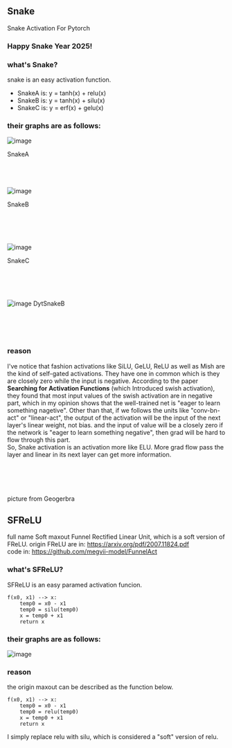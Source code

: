 ## Snake
Snake Activation For Pytorch
### Happy Snake Year 2025!

### what's Snake?
snake is an easy activation function.

- SnakeA is: y = tanh(x) + relu(x)
- SnakeB is: y = tanh(x) + silu(x)
- SnakeC is: y = erf(x) + gelu(x)

### their graphs are as follows:
![image](https://github.com/user-attachments/assets/d5844cac-ce02-4520-b538-9780bd2f83c9)

SnakeA <br/><br/><br/><br/><br/>
![image](https://github.com/user-attachments/assets/92d8aea9-107d-4f00-9793-c2efde3128ae)

SnakeB <br/><br/><br/><br/><br/>

![image](https://github.com/user-attachments/assets/51a8596a-3c5d-4a0e-8b19-a45b4d4286ab)

SnakeC <br/><br/><br/><br/><br/>

![image](https://github.com/user-attachments/assets/015c170a-e75f-46c6-a5ca-3e407807cf16)
DytSnakeB <br/><br/><br/><br/><br/>

### reason
I've notice that fashion activations like SiLU, GeLU, ReLU as well as Mish are the kind of self-gated activations. They have one in common which is they are closely zero while the input
 is negative. According to the paper **Searching for Activation Functions** (which Introduced swish activation), they found that most input values of the swish activation are in negative part, which in my opinion 
 shows that the well-trained net is "eager to learn something nagetive". Other than that, if we follows the units like "conv-bn-act" or "linear-act", the output of the activation will be the input of the next layer's 
 linear weight, not bias. and the input of value will be a closely zero if the network is "eager to learn something negative", then grad will be hard to flow through this part.<br/>
 So, Snake activation is an activation more like ELU. More grad flow pass the layer and linear in its next layer can get more information.
<br/><br/><br/><br/><br/><br/>
picture from Geogerbra

## SFReLU
full name Soft maxout Funnel Rectified Linear Unit, which is a soft version of FReLU.
origin FReLU are in: https://arxiv.org/pdf/2007.11824.pdf <br>
code in: https://github.com/megvii-model/FunnelAct <br>
### what's SFReLU?
SFReLU is an easy paramed activation funcion.
```
f(x0, x1) --> x:
    temp0 = x0 - x1
    temp0 = silu(temp0)
    x = temp0 + x1
    return x
```
### their graphs are as follows:
![image](https://github.com/user-attachments/assets/47993677-09ff-453b-b5fb-fb00961c8e83)
### reason
the origin maxout can be described as the function below.
```
f(x0, x1) --> x:
    temp0 = x0 - x1
    temp0 = relu(temp0)
    x = temp0 + x1
    return x
```
I simply replace relu with silu, which is considered a "soft" version of relu.
